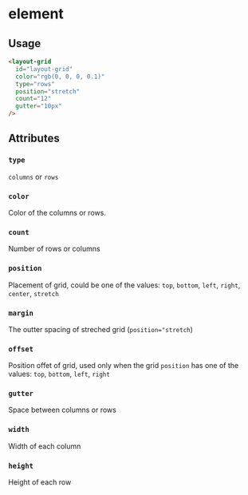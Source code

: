 # <layout-grid> element

## Usage

```html
<layout-grid
  id="layout-grid"
  color="rgb(0, 0, 0, 0.1)"
  type="rows"
  position="stretch"
  count="12"
  gutter="10px"
/>
```

## Attributes

### `type`

`columns` or `rows`

### `color`

Color of the columns or rows.

### `count`

Number of rows or columns

### `position`

Placement of grid, could be one of the values: `top`, `bottom`, `left`, `right`, `center`, `stretch`

### `margin`

The outter spacing of streched grid (`position="stretch`)

### `offset`

Position offet of grid, used only when the grid `position` has one of the values: `top`, `bottom`, `left`, `right`

### `gutter`

Space between columns or rows

### `width`

Width of each column

### `height`

Height of each row
